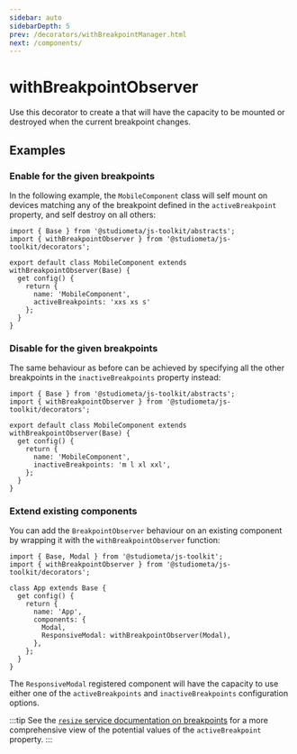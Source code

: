 ```yaml
---
sidebar: auto
sidebarDepth: 5
prev: /decorators/withBreakpointManager.html
next: /components/
---
```


# withBreakpointObserver

Use this decorator to create a that will have the capacity to be mounted or destroyed when the current breakpoint changes.

## Examples

### Enable for the given breakpoints

In the following example, the `MobileComponent` class will self mount on devices matching any of the breakpoint defined in the `activeBreakpoint` property, and self destroy on all others:

```js{4,8}
import { Base } from '@studiometa/js-toolkit/abstracts';
import { withBreakpointObserver } from '@studiometa/js-toolkit/decorators';

export default class MobileComponent extends withBreakpointObserver(Base) {
  get config() {
    return {
      name: 'MobileComponent',
      activeBreakpoints: 'xxs xs s'
    };
  }
}
```

### Disable for the given breakpoints

The same behaviour as before can be achieved by specifying all the other breakpoints in the `inactiveBreakpoints` property instead:

```js{4,8}
import { Base } from '@studiometa/js-toolkit/abstracts';
import { withBreakpointObserver } from '@studiometa/js-toolkit/decorators';

export default class MobileComponent extends withBreakpointObserver(Base) {
  get config() {
    return {
      name: 'MobileComponent',
      inactiveBreakpoints: 'm l xl xxl',
    };
  }
}
```

### Extend existing components

You can add the `BreakpointObserver` behaviour on an existing component by wrapping it with the `withBreakpointObserver` function:

```js{10}
import { Base, Modal } from '@studiometa/js-toolkit';
import { withBreakpointObserver } from '@studiometa/js-toolkit/decorators';

class App extends Base {
  get config() {
    return {
      name: 'App',
      components: {
        Modal,
        ResponsiveModal: withBreakpointObserver(Modal),
      },
    };
  }
}
```

The `ResponsiveModal` registered component will have the capacity to use either one of the `activeBreakpoints` and `inactiveBreakpoints` configuration options.

:::tip
See the [`resize` service documentation on breakpoints](/services/resize.html#breakpoint) for a more comprehensive view of the potential values of the `activeBreakpoint` property.
:::
